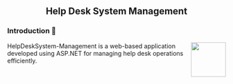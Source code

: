 <h2 align="center">Help Desk System Management</h2>

<h3> Introduction 📒 </h3>
<img align="right" height="80" src="https://tenor.com/be73b.gif"  />
HelpDeskSystem-Management is a web-based application developed using ASP.NET for managing help desk operations efficiently.

